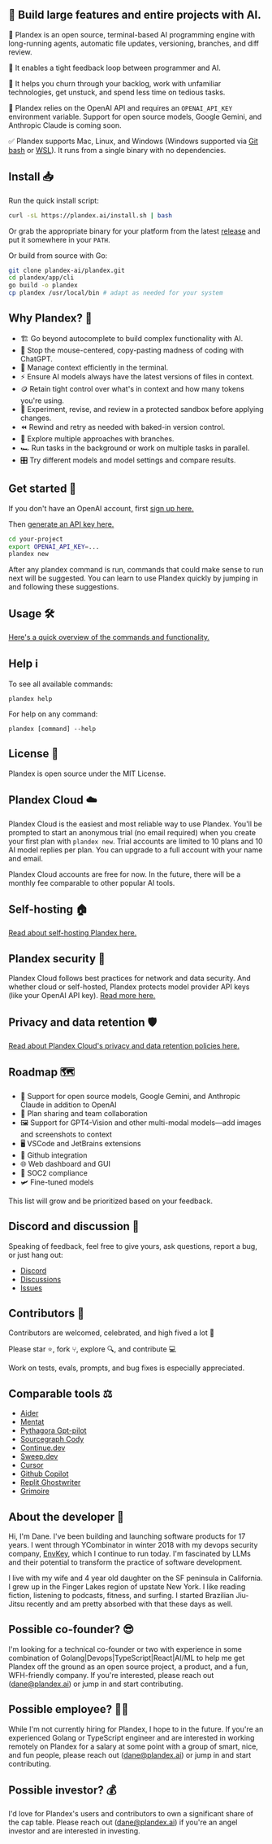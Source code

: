 ## 🌟 Build large features and entire projects with AI.

🔮 Plandex is an open source, terminal-based AI programming engine with long-running agents, automatic file updates, versioning, branches, and diff review.

🔄 It enables a tight feedback loop between programmer and AI.

💪 It helps you churn through your backlog, work with unfamiliar technologies, get unstuck, and spend less time on tedious tasks.

🧠 Plandex relies on the OpenAI API and requires an `OPENAI_API_KEY` environment variable. Support for open source models, Google Gemini, and Anthropic Claude is coming soon.

✅ Plandex supports Mac, Linux, and Windows (Windows supported via [Git bash](https://gitforwindows.org) or [WSL](https://learn.microsoft.com/en-us/windows/wsl/about)). It runs from a single binary with no dependencies.

## Install 📥

Run the quick install script:

```bash
curl -sL https://plandex.ai/install.sh | bash
```

Or grab the appropriate binary for your platform from the latest [release](https://github.com/plandex-ai/plandex/releases) and put it somewhere in your `PATH`.

Or build from source with Go:

```bash
git clone plandex-ai/plandex.git
cd plandex/app/cli
go build -o plandex
cp plandex /usr/local/bin # adapt as needed for your system
```

## Why Plandex? 🤔

- 🏗️ Go beyond autocomplete to build complex functionality with AI.
- 🚫 Stop the mouse-centered, copy-pasting madness of coding with ChatGPT.
- 📑 Manage context efficiently in the terminal.
- ⚡️ Ensure AI models always have the latest versions of files in context.
- 🪙 Retain tight control over what's in context and how many tokens you're using.
- 🚧 Experiment, revise, and review in a protected sandbox before applying changes.
- ⏪ Rewind and retry as needed with baked-in version control.
- 🌱 Explore multiple approaches with branches.
- 🏎️ Run tasks in the background or work on multiple tasks in parallel.
- 🎛️ Try different models and model settings and compare results.

## Get started 🚀

If you don't have an OpenAI account, first [sign up here.](https://platform.openai.com/signup)

Then [generate an API key here.](https://platform.openai.com/account/api-keys)

```bash
cd your-project
export OPENAI_API_KEY=...
plandex new
```

After any plandex command is run, commands that could make sense to run next will be suggested. You can learn to use Plandex quickly by jumping in and following these suggestions.

## Usage 🛠️

[Here's a quick overview of the commands and functionality.](./USAGE.md)

## Help ℹ️

To see all available commands:

```
plandex help
```

For help on any command:

```
plandex [command] --help
```

## License 📜

Plandex is open source under the MIT License.

## Plandex Cloud ☁️

Plandex Cloud is the easiest and most reliable way to use Plandex. You'll be prompted to start an anonymous trial (no email required) when you create your first plan with `plandex new`. Trial accounts are limited to 10 plans and 10 AI model replies per plan. You can upgrade to a full account with your name and email.

Plandex Cloud accounts are free for now. In the future, there will be a monthly fee comparable to other popular AI tools.

## Self-hosting 🏠

[Read about self-hosting Plandex here.](./HOSTING.md)

## Plandex security 🔐

Plandex Cloud follows best practices for network and data security. And whether cloud or self-hosted, Plandex protects model provider API keys (like your OpenAI API key). [Read more here.](./SECURITY.md)

## Privacy and data retention 🛡️

[Read about Plandex Cloud's privacy and data retention policies here.](./PRIVACY.md)

## Roadmap 🗺️

- 🧠 Support for open source models, Google Gemini, and Anthropic Claude in addition to OpenAI
- 🤝 Plan sharing and team collaboration
- 🖼️ Support for GPT4-Vision and other multi-modal models—add images and screenshots to context
- 🖥️ VSCode and JetBrains extensions
- 🔌 Github integration
- 🌐 Web dashboard and GUI
- 🔐 SOC2 compliance
- 🛩️ Fine-tuned models

This list will grow and be prioritized based on your feedback.

## Discord and discussion 💬

Speaking of feedback, feel free to give yours, ask questions, report a bug, or just hang out:

- [Discord](https://discord.com/channels/1214825831973785600/1214825831973785603)
- [Discussions](https://github.com/plandex-ai/plandex/discussions)
- [Issues](https://github.com/plandex-ai/plandex/issues)

## Contributors 👥

Contributors are welcomed, celebrated, and high fived a lot 🙌

Please star ⭐, fork ⑂, explore 🔍, and contribute 💻

Work on tests, evals, prompts, and bug fixes is especially appreciated.

## Comparable tools ⚖️

- [Aider](https://github.com/paul-gauthier/aider)
- [Mentat](https://github.com/AbanteAI/mentat)
- [Pythagora Gpt-pilot](https://github.com/Pythagora-io/gpt-pilot)
- [Sourcegraph Cody](https://github.com/sourcegraph/cody)
- [Continue.dev](https://github.com/continuedev/continue)
- [Sweep.dev](https://github.com/sweepai/sweep)
- [Cursor](https://github.com/getcursor/cursor)
- [Github Copilot](https://github.com/features/copilot)
- [Replit Ghostwriter](https://replit.com/ai)
- [Grimoire](https://chat.openai.com/g/g-n7Rs0IK86-grimoire)

## About the developer 👋

Hi, I'm Dane. I've been building and launching software products for 17 years. I went through YCombinator in winter 2018 with my devops security company, [EnvKey](https://envkey.com), which I continue to run today. I'm fascinated by LLMs and their potential to transform the practice of software development.

I live with my wife and 4 year old daughter on the SF peninsula in California. I grew up in the Finger Lakes region of upstate New York. I like reading fiction, listening to podcasts, fitness, and surfing. I started Brazilian Jiu-Jitsu recently and am pretty absorbed with that these days as well.

## Possible co-founder? 😎

I'm looking for a technical co-founder or two with experience in some combination of Golang|Devops|TypeScript|React|AI/ML to help me get Plandex off the ground as an open source project, a product, and a fun, WFH-friendly company. If you're interested, please reach out (dane@plandex.ai) or jump in and start contributing.

## Possible employee? 👩‍💻

While I'm not currently hiring for Plandex, I hope to in the future. If you're an experienced Golang or TypeScript engineer and are interested in working remotely on Plandex for a salary at some point with a group of smart, nice, and fun people, please reach out (dane@plandex.ai) or jump in and start contributing.

## Possible investor? 💰

I'd love for Plandex's users and contributors to own a significant share of the cap table. Please reach out (dane@plandex.ai) if you're an angel investor and are interested in investing.
